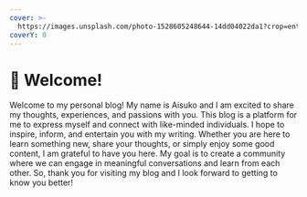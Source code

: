 ```yaml
---
cover: >-
  https://images.unsplash.com/photo-1528605248644-14dd04022da1?crop=entropy&cs=tinysrgb&fm=jpg&ixid=MnwxOTcwMjR8MHwxfHNlYXJjaHwxMHx8dGVhbSUyMG9mJTIwcGVvcGxlfGVufDB8fHx8MTY2MDMxNzQzNg&ixlib=rb-1.2.1&q=80
coverY: 0
---
```


# 👋 Welcome!

Welcome to my personal blog! My name is Aisuko and I am excited to share my thoughts, experiences, and passions with you. This blog is a platform for me to express myself and connect with like-minded individuals. I hope to inspire, inform, and entertain you with my writing. Whether you are here to learn something new, share your thoughts, or simply enjoy some good content, I am grateful to have you here. My goal is to create a community where we can engage in meaningful conversations and learn from each other. So, thank you for visiting my blog and I look forward to getting to know you better!
